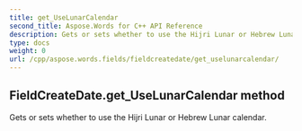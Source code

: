 ```yaml
---
title: get_UseLunarCalendar
second_title: Aspose.Words for C++ API Reference
description: Gets or sets whether to use the Hijri Lunar or Hebrew Lunar calendar. 
type: docs
weight: 0
url: /cpp/aspose.words.fields/fieldcreatedate/get_uselunarcalendar/
---
```

## FieldCreateDate.get_UseLunarCalendar method


Gets or sets whether to use the Hijri Lunar or Hebrew Lunar calendar. 

